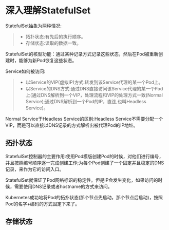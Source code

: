 # 深入理解StatefulSet
StatefulSet抽象为两种情况:
>* 拓扑状态:有先后的执行顺序。
>* 存储状态:读取的数据一致。

StatefulSet的核型功能：通过某种记录方式记录这些状态，然后在Pod被重新创建时，能够为新Pod恢复这些状态。

Service如何被访问:
>* 以Service的VIP(虚拟IP)方式:转发到该Service代理的某一个Pod上。
>* 以Service的DNS方式:通过DNS直接访问该Service代理的某一个Pod上(通过DNS解析到一个VIP，处理流程和VIP的处理方式一致(Normal Service);通过DNS解析到一个Pod的IP，直连,也叫Headless Service)。

Normal Service于Headless Service的区别:Headless Service不需要分配一个VIP，而是可以直接以DNS记录的方式解析出被代理Pod的IP地址。
## 拓扑状态

StatefulSet控制器的主要作用:使用Pod模版创建Pod的时候，对他们进行编号，并且按照编号顺序逐一完成创建工作;为每个Pod创建了一个固定并且稳定的DNS记录，来作为它的访问入口。

StatefulSet就保证了Pod网络标识的稳定性。但是IP会发生变化，如果访问的时候，需要使用DNS记录或者hostname的方式来访问。

Kubernetes成功地将Pod的拓扑状态(那个节点先启动，那个节点后启动)，按照Pod的名字+编码的方式固定下来了。


## 存储状态
